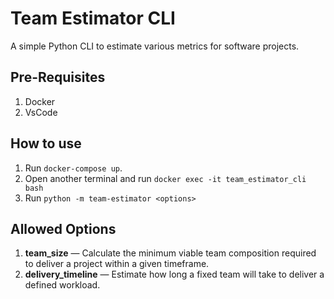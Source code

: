 # Team Estimator CLI

A simple Python CLI to estimate various metrics for software projects.

## Pre-Requisites

1. Docker
2. VsCode

## How to use

1. Run `docker-compose up`.
2. Open another terminal and run `docker exec -it team_estimator_cli bash`
3. Run `python -m team-estimator <options>`

## Allowed Options

1. **team_size** — Calculate the minimum viable team composition required to deliver a project within a given timeframe.
2. **delivery_timeline** — Estimate how long a fixed team will take to deliver a defined workload.
